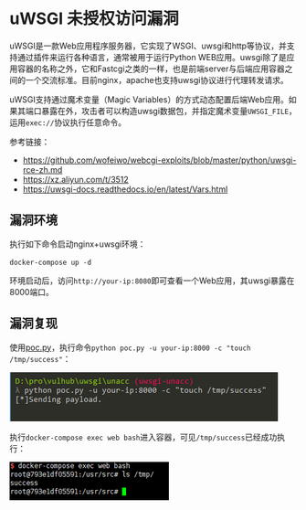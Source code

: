 # uWSGI 未授权访问漏洞

uWSGI是一款Web应用程序服务器，它实现了WSGI、uwsgi和http等协议，并支持通过插件来运行各种语言，通常被用于运行Python WEB应用。uwsgi除了是应用容器的名称之外，它和Fastcgi之类的一样，也是前端server与后端应用容器之间的一个交流标准。目前nginx，apache也支持uwsgi协议进行代理转发请求。

uWSGI支持通过魔术变量（Magic Variables）的方式动态配置后端Web应用。如果其端口暴露在外，攻击者可以构造uwsgi数据包，并指定魔术变量`UWSGI_FILE`，运用`exec://`协议执行任意命令。

参考链接：

- https://github.com/wofeiwo/webcgi-exploits/blob/master/python/uwsgi-rce-zh.md
- https://xz.aliyun.com/t/3512
- https://uwsgi-docs.readthedocs.io/en/latest/Vars.html

## 漏洞环境

执行如下命令启动nginx+uwsgi环境：

```
docker-compose up -d
```

环境启动后，访问`http://your-ip:8080`即可查看一个Web应用，其uwsgi暴露在8000端口。

## 漏洞复现

使用[poc.py](poc.py)，执行命令`python poc.py -u your-ip:8000 -c "touch /tmp/success"`：

![](1.png)

执行`docker-compose exec web bash`进入容器，可见`/tmp/success`已经成功执行：

![](2.png)
